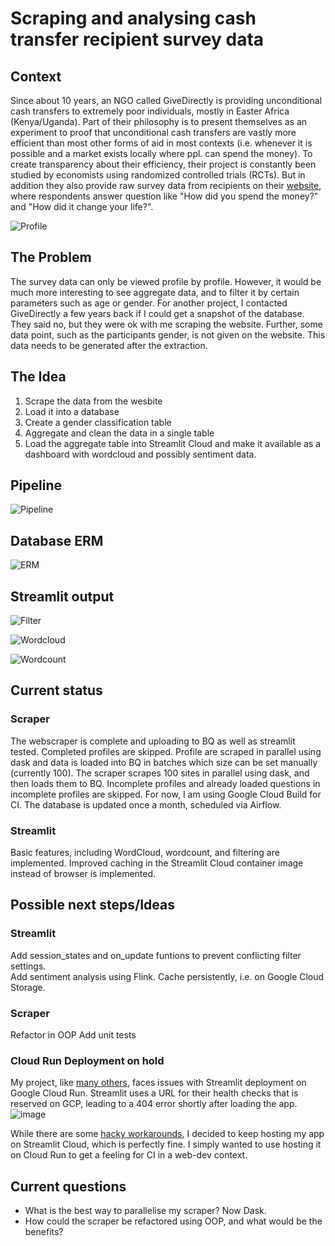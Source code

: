 # Scraping and analysing cash transfer recipient survey data 
## Context
Since about 10 years, an NGO called GiveDirectly is providing unconditional cash transfers to extremely poor individuals, mostly in Easter Africa (Kenya/Uganda). Part of their philosophy is to present themselves as an experiment to proof that unconditional cash transfers are vastly more efficient than most other forms of aid in most contexts (i.e. whenever it is possible and a market exists locally where ppl. can spend the money).
To create transparency about their efficiency, their project is constantly been studied by economists using randomized controlled trials (RCTs). But in addition they also provide raw survey data from recipients on their [website](live.givedirectly.org), where respondents answer question like "How did you spend the money?" and "How did it change your life?".

![Profile](https://user-images.githubusercontent.com/31634583/152777651-4aa12741-c67b-468d-b58f-af093e2dfa6f.png)
## The Problem
The survey data can only be viewed profile by profile. However, it would be much more interesting to see aggregate data, and to filter it by certain parameters such as age or gender.
For another project, I contacted GiveDirectly a few years back if I could get a snapshot of the database. They said no, but they were ok with me scraping the website.
Further, some data point, such as the participants gender, is not given on the website. This data needs to be generated after the extraction.

## The Idea
1. Scrape the data from the wesbite
2. Load it into a database
3. Create a gender classification table
4. Aggregate and clean the data in a single table 
5. Load the aggregate table into Streamlit Cloud and make it available as a dashboard with wordcloud and possibly sentiment data.

## Pipeline
![Pipeline](https://user-images.githubusercontent.com/31634583/159188409-fb204aee-2261-49bc-8e4e-ef16a61d702c.png)


## Database ERM
![ERM](https://user-images.githubusercontent.com/31634583/159188828-51b7dd5f-f7f7-4cd9-a6cd-e657d08a68c5.png)

## Streamlit output
![Filter](https://user-images.githubusercontent.com/31634583/159189268-4fe4ebdc-e8a6-4c03-a140-5dafab79f9e6.png)

![Wordcloud](https://user-images.githubusercontent.com/31634583/159189042-52c00610-c312-447a-a3b3-8b3e16cc55df.png)

![Wordcount](https://user-images.githubusercontent.com/31634583/159189078-d56b8f31-89b8-49ab-ad40-6865ce85b2f5.png)

## Current status
### Scraper
The webscraper is complete and uploading to BQ as well as streamlit tested. Completed profiles are skipped. Profile are scraped in parallel using dask and data is loaded into BQ in batches which size can be set manually (currently 100). The scraper scrapes 100 sites in parallel using dask, and then loads them to BQ. 
Incomplete profiles and already loaded questions in incomplete profiles are skipped.
For now, I am using Google Cloud Build for CI.
The database is updated once a month, scheduled via Airflow.


### Streamlit
Basic features, including WordCloud, wordcount, and filtering are implemented.
Improved caching in the Streamlit Cloud container image instead of browser is implemented.

## Possible next steps/Ideas
### Streamlit
Add session_states and on_update funtions to prevent conflicting filter settings.  
Add sentiment analysis using Flink.
Cache persistently, i.e. on Google Cloud Storage.
### Scraper
Refactor in OOP
Add unit tests


### Cloud Run Deployment on hold
My project, like [many others](https://github.com/streamlit/streamlit/issues/3028), faces issues with Streamlit deployment on Google Cloud Run. Streamlit uses a URL for their health checks that is reserved on GCP, leading to a 404 error shortly after loading the app. 
![image](https://user-images.githubusercontent.com/31634583/160145979-f9e57f34-ba70-448b-9b5b-cd49a71a0f1a.png)

While there are some [hacky workarounds](https://discuss.streamlit.io/t/has-anyone-deployed-to-google-cloud-platform/931/24), I decided to keep hosting my app on Streamlit Cloud, which is perfectly fine. I simply wanted to use hosting it on Cloud Run to get a feeling for CI in a web-dev context.


## Current questions
- What is the best way to parallelise my scraper? Now Dask.
- How could the scraper be refactored using OOP, and what would be the benefits?